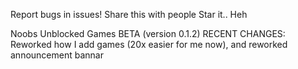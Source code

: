 Report bugs in issues!
Share this with people
Star it.. Heh

Noobs Unblocked Games BETA (version 0.1.2)
RECENT CHANGES:  Reworked how I add games (20x easier for me now), and reworked announcement bannar
